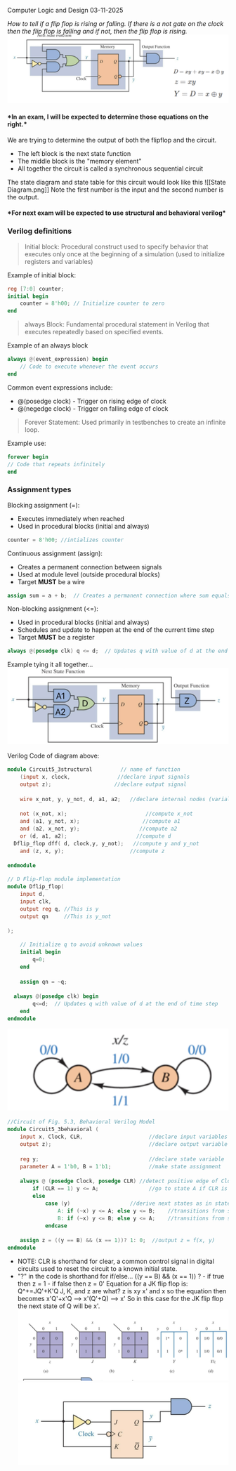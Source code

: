 Computer Logic and Design
03-11-2025

*How to tell if a flip flop is rising or falling. If there is a not gate on the clock then the flip flop is falling and if not, then the flip flop is rising.* 
![](../images/SequentialFlipFlop.png)


#### \*In an exam, I will be expected to determine those equations on the right.\*

We are trying to determine the output of both the flipflop and the circuit. 

- The left block is the next state function
- The middle block is the "memory element"
- All together the circuit is called a synchronous sequential circuit

The state diagram and state table for this circuit would look like this
![[State Diagram.png]]
Note the first number is the input and the second number is the output. 

#### \*For next exam will be expected to use structural and behavioral verilog\* 

### Verilog definitions
>Initial block: Procedural construct used to specify behavior that executes only once at the beginning of a simulation (used to initialize registers and variables)

Example of initial block: 
``` verilog
reg [7:0] counter;  
initial begin  
	counter = 8'h00; // Initialize counter to zero  
end 
```

>always Block: Fundamental procedural statement in Verilog that executes repeatedly based on specified events.

Example of an always block
``` verilog
always @(event_expression) begin  
	// Code to execute whenever the event occurs  
end
```
Common event expressions include:  
-  @(posedge clock) - Trigger on rising edge of clock  
-  @(negedge clock) - Trigger on falling edge of clock

>Forever Statement: Used primarily in testbenches to create an infinite loop.

Example use: 
``` verilog
forever begin  
// Code that repeats infinitely  
end
```

### Assignment types

Blocking assignment (=):
- Executes immediately when reached
- Used in procedural blocks (initial and always)
 ``` verilog
 counter = 8'h00; //intializes counter
```

Continuous assignment (assign):
- Creates a permanent connection between signals
- Used at module level (outside procedural blocks)
- Target **MUST** be a wire
``` verilog
assign sum = a + b;  // Creates a permanent connection where sum equals a+b
```

Non-blocking assignment (<=):
- Used in procedural blocks (initial and always)
- Schedules and update to happen at the end of the current time step
- Target **MUST** be a register
``` verilog
always @(posedge clk) q <= d;  // Updates q with value of d at the end of time step
```

Example tying it all together...
![](../images/EditedVerilogExampleWsequentialCircuit.png)

Verilog Code of diagram above:
``` verilog 
module Circuit5_3structural         // name of function 
	(input x, clock,               //declare input signals
    output z);                    //declare output signal
    
    wire x_not, y, y_not, d, a1, a2;   //declare internal nodes (varialbes)
    
    not (x_not, x);                         //compute x_not
    and (a1, y_not, x);                    //compute a1
    and (a2, x_not, y);                   //compute a2
    or (d, a1, a2);                      //compute d
  Dflip_flop dff( d, clock,y, y_not);   //compute y and y_not
    and (z, x, y);                     //compute z
    
endmodule
```

``` verilog
// D Flip-Flop module implementation
module Dflip_flop(
    input d,
    input clk,
    output reg q, //This is y
	output qn     //This is y_not
   
);
```

``` verilog
    // Initialize q to avoid unknown values
    initial begin
        q=0;
    end
    
    assign qn = ~q;
    
  always @(posedge clk) begin
        q<=d;  // Updates q with value of d at the end of time step
    end
endmodule

```


![](../images/stateVerilogExample.png)
``` verilog 
//Circuit of Fig. 5.3, Behavioral Verilog Model
module Circuit5_3behavioral (
    input x, Clock, CLR,                     //declare input variables
    output z);                               //declare output variable
    
    reg y;                                   //declare state variable
    parameter A = 1'b0, B = 1'b1;            //make state assignment
    
    always @ (posedge Clock, posedge CLR) //detect positive edge of Clock or CLR
        if (CLR == 1) y <= A;                //go to state A if CLR is high
        else
            case (y)                   //derive next states as in state table
                A: if (~x) y <= A; else y <= B;    //transitions from state A
                B: if (~x) y <= B; else y <= A;    //transitions from state B
            endcase
            
    assign z = ((y == B) && (x == 1))? 1: 0;  //output z = f(x, y)
endmodule
```

- NOTE: CLR is shorthand for clear, a common control signal in digital circuits used to reset the circuit to a known initial state. 
- "?" in the code is shorthand for if/else...
		((y == B) && (x == 1)) ?
		- if true then z = 1
		- if false then z = 0'
Equation for a JK flip flop is:
	Q^+=JQ'+K'Q
	J, K, and z are what?
	z is xy
	x' and x so the equation then becomes x'Q'+x'Q --> x'(Q'+Q) --> x'
	So in this case for the JK flip flop the next state of Q will be x'.
	![](../images/JKFlipFlopTables.png)![](../images/JKFLIPFLOP.png)